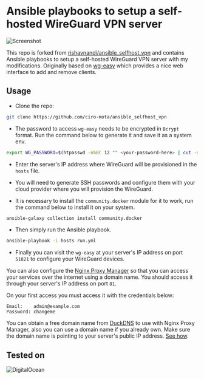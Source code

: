 # Ansible playbooks to setup a self-hosted WireGuard VPN server

![Screenshot](https://user-images.githubusercontent.com/101431112/209468911-88c70c8d-c686-4dac-b4c7-bc3b1fb67568.png)

This repo is forked from [rishavnandi/ansible_selfhost_vpn](https://github.com/rishavnandi/ansible_selfhost_vpn) and contains Ansible playbooks to setup a self-hosted WireGuard VPN server with my modifications. Originally based on [wg-easy](https://github.com/WeeJeWel/wg-easy) which provides a nice web interface to add and remove clients.

## Usage

- Clone the repo:

```bash
git clone https://github.com/ciro-mota/ansible_selfhost_vpn
```
- The password to access `wg-easy` needs to be encrypted in `Bcrypt` format. Run the command below to generate it and save it as a system env.

```bash
export WG_PASSWORD=$(htpasswd -nbBC 12 "" <your-password-here> | cut -d ':' -f2)
```

- Enter the server's IP address where WireGuard will be provisioned in the `hosts` file.

- You will need to generate SSH passwords and configure them with your cloud provider where you will provision the WireGuard.

- It is necessary to install the `community.docker` module for it to work, run the command below to install it on your system.

```bash
ansible-galaxy collection install community.docker
```

- Then simply run the Ansible playbook.

```bash
ansible-playbook -i hosts run.yml
```
- Finally you can visit the `wg-easy` at your server's IP address on port `51821` to configure your WireGuard devices.

You can also configure the [Nginx Proxy Manager](https://nginxproxymanager.com/guide/) so that you can access your services over the internet using a domain name. You should access it through your server's IP address on port `81`.

On your first access you must access it with the credentials below:

```
Email:    admin@example.com
Password: changeme
```

You can obtain a free domain name from [DuckDNS](https://www.duckdns.org/) to use with Nginx Proxy Manager, also you can use a domain name if you already own.
Make sure the domain name is pointing to your server's public IP address. [See how](https://www.youtube.com/watch?v=qlcVx-k-02E).

## Tested on
<img alt="DigitalOcean" src="https://img.shields.io/badge/DigitalOcean-0080FF?logo=digitalocean&logoColor=fff&style=for-the-badge" />
